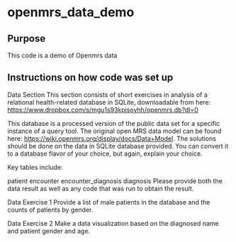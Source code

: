 # openmrs_data_demo

## Purpose
This code is a demo of Openmrs data


## Instructions on how code was set up

Data Section
This section consists of short exercises in analysis of a relational health-related database in SQLite, downloadable from here: https://www.dropbox.com/s/mgu1s93kpjsoyhh/openmrs.db?dl=0

This database is a processed version of the public data set for a specific instance of a query tool. The original open MRS data model can be found here: https://wiki.openmrs.org/display/docs/Data+Model. The solutions should be done on the data in SQLite database provided. You can convert it to a database flavor of your choice, but again, explain your choice.

Key tables include:

patient
encounter
encounter_diagnosis
diagnosis
Please provide both the data result as well as any code that was run to obtain the result.

Data Exercise 1
Provide a list of male patients in the database and the counts of patients by gender.

Data Exercise 2
Make a data visualization based on the diagnosed name and patient gender and age.
